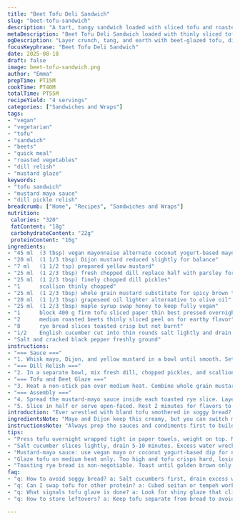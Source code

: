 ```yaml
---
title: "Beet Tofu Deli Sandwich"
slug: "beet-tofu-sandwich"
description: "A tart, tangy sandwich loaded with sliced tofu and roasted beets, layered with crunchy cucumber rounds and a zingy dill relish. Uses a mustard-mayo sauce slapped inside rye bread, with a honey-mustard glaze warming the tofu and beets. Simple but punchy flavors; great vegetarian option without dairy or nuts. Substitutes include coconut yogurt mayo or maple syrup. Sizzling tofu absorbs the glaze, turns slightly pink, the beets soften but hold their shape. Easy weekday meal, packed with texture and fresh herbs. Watch the tofu carefully so it doesn’t dry out. Great for leftovers or make-ahead. The dill and pickles add brightness and crunch."
metaDescription: "Beet Tofu Deli Sandwich loaded with thinly sliced tofu glazed with mustard-maple, roasted beets, dill relish, cucumber rounds, and rye bread. Vegan, layered, textured."
ogDescription: "Layer crunch, tang, and earth with beet-glazed tofu, dill pickle relish, mustard-mayo, cucumber, all in toasted rye. Vegan deli vibe, tofu pressed and shiny, beets tender crisp."
focusKeyphrase: "Beet Tofu Deli Sandwich"
date: 2025-08-18
draft: false
image: beet-tofu-sandwich.png
author: "Emma"
prepTime: PT15M
cookTime: PT40M
totalTime: PT55M
recipeYield: "4 servings"
categories: ["Sandwiches and Wraps"]
tags:
- "vegan"
- "vegetarian"
- "tofu"
- "sandwich"
- "beets"
- "quick meal"
- "roasted vegetables"
- "dill relish"
- "mustard glaze"
keywords:
- "tofu sandwich"
- "mustard mayo sauce"
- "dill pickle relish"
breadcrumb: ["Home", "Recipes", "Sandwiches and Wraps"]
nutrition: 
 calories: "320"
 fatContent: "18g"
 carbohydrateContent: "22g"
 proteinContent: "16g"
ingredients:
- "45 ml  (3 tbsp) vegan mayonnaise alternate coconut yogurt-based mayo works"
- "20 ml  (1 1/3 tbsp) Dijon mustard reduced slightly for balance"
- "7 ml   (1 1/2 tsp) prepared yellow mustard"
- "25 ml  (1 2/3 tbsp) fresh chopped dill replace half with parsley for subtler herb note"
- "25 ml  (1 2/3 tbsp) finely chopped dill pickles"
- "1      scallion thinly chopped"
- "25 ml  (1 2/3 tbsp) whole grain mustard substitute for spicy brown to add kick"
- "20 ml  (1 1/3 tbsp) grapeseed oil lighter alternative to olive oil"
- "25 ml  (1 2/3 tbsp) maple syrup swap honey to keep fully vegan"
- "1      block 400 g firm tofu sliced paper thin best pressed overnight to drain moisture"
- "2      medium roasted beets thinly sliced peel on for earthy flavor"
- "8      rye bread slices toasted crisp but not burnt"
- "1/2    English cucumber cut into thin rounds salt lightly and drain excess moisture"
- "Salt and cracked black pepper freshly ground"
instructions:
- "=== Sauce ==="
- "1. Whisk mayo, Dijon, and yellow mustard in a bowl until smooth. Set aside. This tangy sauce adds moisture inside the bread but doesn’t overwhelm other flavors."
- "=== Dill Relish ==="
- "2. In a separate bowl, mix fresh dill, chopped pickles, and scallion. This herbaceous condiment adds zip and crunch; set aside to let flavors meld while you cook tofu."
- "=== Tofu and Beet Glaze ==="
- "3. Heat a non-stick pan over medium heat. Combine whole grain mustard, grapeseed oil, and maple syrup. Once shimmering, gently add tofu slices. Let them soak a minute then carefully flip. The tofu softens, takes on a faint pink tint from beets, glossy glaze starts to thicken. Add beet slices, toss gently. Cook 3-4 minutes. Watch closely — tofu should be warm, not dry or crispy. The beets soften but keep shape retaining bite."
- "=== Assembly ==="
- "4. Spread the mustard-mayo sauce inside each toasted rye slice. Layer cucumber rounds evenly on half the slices; sprinkle a pinch of salt to remove water. Distribute tofu and beet mixture on the other half, then spoon generous amounts of dill pickle relish over. Close sandwiches gently but firmly to keep layers intact."
- "5. Slice in half or serve open-faced. Rest 2 minutes for flavors to marry. Best eaten fresh; leftovers reheat gently to avoid tofu becoming rubbery."
introduction: "Ever wrestled with bland tofu smothered in soggy bread? Tried the usual mayo-mustard slather and the whole thing felt flat? This sandwich throws punches. The tofu gets a quick pan-bath in a sticky mustard-maple glaze that brings out a faint pink hue and a tender chew, preventing dryness. The roasted beets add earthy sweetness and provide a juicy contrast, but don’t overcook them or they turn mushy. Rye bread must be toasted so crust sings, but no burn marks or it’ll ruin the balance. Dill pickle crunch, fresh scallion sharpness, and crisp cucumber brightens everything. The interplay between creamy, tangy sauce inside and the warm glazed tofu outside is my favorite combo so far. Takes about 50 minutes, but patience pays off. Press tofu overnight if possible — no one wants soggy bites. Leftover sandwiches? Reheat tofu separately or toss fresh in sandwiches for next-day freshness. Trust the visual cues — glossy tofu glaze, beet softness but hold, toasted rye crunch — not the clock."
ingredientsNote: "Mayo and Dijon keep this creamy, but you can switch mayo for coconut yogurt-based dip if avoiding eggs or for lighter option. Whole grain mustard blends sweetness and tang, but spicy brown adds heat if you want bite. Maple syrup replaces honey — more plant-friendly, deeper flavor than plain sugar. Grapeseed oil works well here — high smoke point, neutral taste compared to olive oil that can dominate. Press tofu (wrap in paper, weighted) at least 6 hours or overnight to drain water, crucial for absorbing glaze and avoiding soggy texture. Beets best roasted whole, skin left on for flavor; slice when cool. Dill and pickle quantities adjustable to taste — fresh herbs can substitute half with parsley to mellow sharpness. Rye bread toasted is non-negotiable — soggy bread kills this sandwich every time. Cucumbers salted lightly for 5 minutes, patted dry avoid watery mess inside sandwich."
instructionsNote: "Always prep the sauces and condiments first to build layers of flavor before hitting stove. When glazing tofu, medium heat crucial — too hot and tofu crisps, too low and glaze won’t thicken. Watch tofu color change; a slight pink tint signals it’s absorbed beet sweetness and warmed through. Add beets last and toss gently — fragile but need to be warmed. The glaze should coat tofu, become sticky shine — that’s your cue for doneness. Spread sauce inside bread slices so moisture doesn’t leak out but keeps each bite luscious. Layer cucumber first to create a moisture barrier against softer proteins, prevents soggy bread. The dill pickle–scallion mix is your acid and crunch punch — don’t skimp; freshness is key. Toast rye bread just up to golden brown; char ruins bitterness balance. Slice sandwiches right before serving — this sandwich doesn’t hold well pressed or wrapped. If in hurry, skip glazing beets but add fresh pickled beets for zip."
tips:
- "Press tofu overnight wrapped tight in paper towels, weight on top. Moisture squeeze critical or glaze won’t stick, tofu stays soggy and dull. Paper towels trap water, keep surfaces dry. If rushed, press minimum 6 hours but longer is better. No skipping or softness kills texture. Glaze sticks only to dry tofu, look for slight pink flush from beets after cooking to gauge."
- "Salt cucumber slices lightly, drain 5-10 minutes. Excess water wrecks sandwich, soggy bites guaranteed. Pat dry with towel after salting. This step creates moisture barrier inside sandwich, separates wet and dry layers. Otherwise crisp bread turns limp fast. Thin rounds are key here, too thick feels heavy, too watery mean mush."
- "Mustard-mayo sauce: use vegan mayo or coconut yogurt-based dip for non-egg option. Dijon mustard reduced a bit helps balance acidity. Whole grain mustard for sweetness and texture; spicy brown mustard if you want sharp kick. Maple syrup swaps honey, deeper flavor. Stir until smooth but avoid overheating sauce. Spread evenly, not thick piles, stops bread from sogging."
- "Glaze tofu on medium heat only. Too high and tofu crisps hard, losing softness, glaze dries out fast. Too low, glaze won’t thicken or stick. Watch tofu closely: slight pink tint shows beet flavor absorbed, glossiness signals glaze sticky finish. Flip tofu gently after minute or so, don’t poke holes, keep slices intact. Add beets last and toss softly to warm without breaking shape."
- "Toasting rye bread is non-negotiable. Toast until golden brown only; over toasting creates bitterness that masks layers. Tactile test: bread should snap slightly but inside stays resilient. Don't burn spots. Toast bread right before assembly to preserve crispness. Assemble in order — sauce first, cucumber second, tofu-beet mix third, relish top layer. Close gently; sandwich holds better when layers intact."
faq:
- "q: How to avoid soggy bread? a: Salt cucumbers first, drain excess water solid. Toast rye slices golden only so crust stays crisp. Sauce layer spread thin and evenly. Layer cucumber before protein helps block moisture. Press tofu well or glaze seeps out. Quick assembly crucial — let sit too long and bread absorbs liquids."
- "q: Can I swap tofu for other protein? a: Cubed seitan or tempeh works if pressed and thinly sliced. Cook glaze same way but reduce time to avoid tough texture. Tofu soaks sauce best. Vegan mayo can switch to cashew cream or tahini dip. Pickles and dill remain key texture contrast no matter what you swap in."
- "q: What signals tofu glaze is done? a: Look for shiny glaze that clings not pools. Slight pink hue from beet juices marks flavor absorption. Glaze thickens, coats surface sticky but not dry or burnt. Flip slices once after 1-2 minutes cook time. Don’t overcook or tofu crisps. Cook beets last, soften but hold shape — gently toss to warm."
- "q: How to store leftovers? a: Keep tofu separate from bread to avoid sogginess. Refrigerate glazed tofu in airtight container 1-2 days max. Toast bread fresh next day to revive crunch. Assemble just before eating. Mayo sauce can separate but whisk again. Add fresh cucumber if needed for crunch; dill relish holds well but best fresh."

---
```

